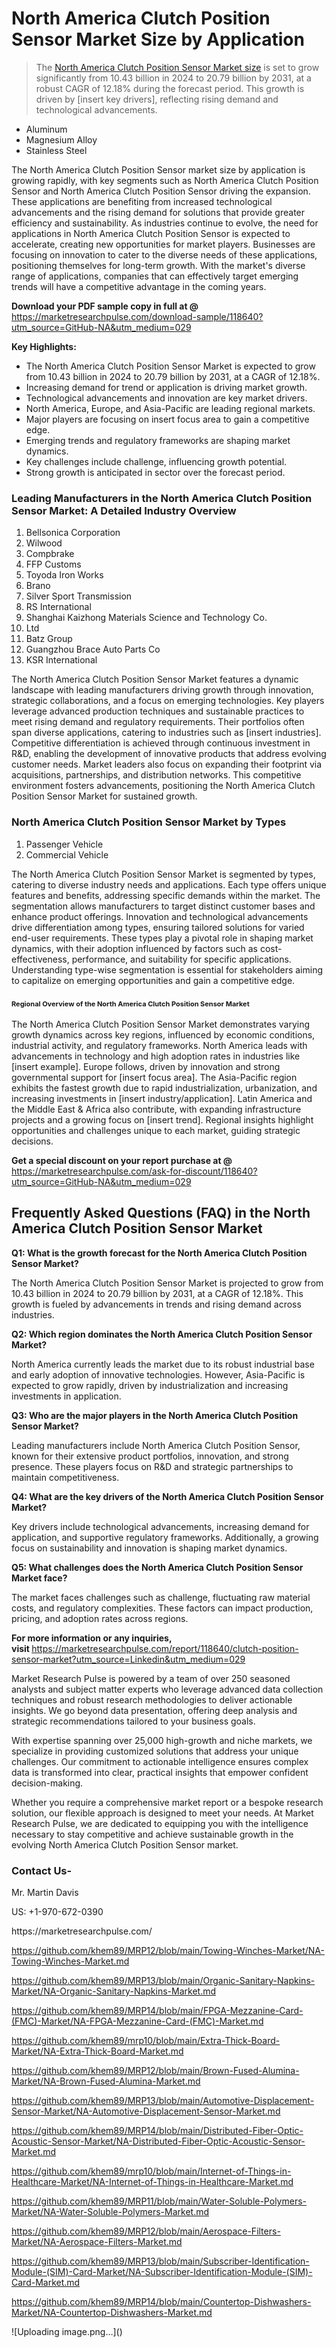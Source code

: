 <h1>North America Clutch Position Sensor Market&nbsp;Size by Application</h1><blockquote><p>The <a href="https://marketresearchpulse.com/download-sample/118640?utm_source=GitHub-NA&amp;utm_medium=029">North America Clutch Position Sensor Market size</a> is set to grow significantly from 10.43 billion in 2024 to 20.79 billion by 2031, at a robust CAGR of 12.18% during the forecast period. This growth is driven by [insert key drivers], reflecting rising demand and technological advancements.</p></blockquote><ul><li>Aluminum<li> Magnesium Alloy<li> Stainless Steel</li></ul><p>The North America Clutch Position Sensor market size by application is growing rapidly, with key segments such as North America Clutch Position Sensor and North America Clutch Position Sensor driving the expansion. These applications are benefiting from increased technological advancements and the rising demand for solutions that provide greater efficiency and sustainability. As industries continue to evolve, the need for applications in North America Clutch Position Sensor is expected to accelerate, creating new opportunities for market players. Businesses are focusing on innovation to cater to the diverse needs of these applications, positioning themselves for long-term growth. With the market's diverse range of applications, companies that can effectively target emerging trends will have a competitive advantage in the coming years.</p><p><strong>Download your PDF sample copy in full at @ </strong><a href="https://marketresearchpulse.com/download-sample/118640?utm_source=GitHub-NA&amp;utm_medium=029">https://marketresearchpulse.com/download-sample/118640?utm_source=GitHub-NA&amp;utm_medium=029</a></p><p><strong>Key Highlights: </strong></p><ul><li>The North America Clutch Position Sensor Market is expected to grow from 10.43 billion in 2024 to 20.79 billion by 2031, at a CAGR of 12.18%.</li><li>Increasing demand for trend or application is driving market growth.</li><li>Technological advancements and innovation are key market drivers.</li><li>North America, Europe, and Asia-Pacific are leading regional markets.</li><li>Major players are focusing on insert focus area to gain a competitive edge.</li><li>Emerging trends and regulatory frameworks are shaping market dynamics.</li><li>Key challenges include challenge, influencing growth potential.</li><li>Strong growth is anticipated in sector over the forecast period.</li></ul><h3>Leading Manufacturers in the North America Clutch Position Sensor Market: A Detailed Industry Overview</h3><ol><li>Bellsonica Corporation</li><li>Wilwood</li><li>Compbrake</li><li>FFP Customs</li><li>Toyoda Iron Works</li><li>Brano</li><li>Silver Sport Transmission</li><li>RS International</li><li>Shanghai Kaizhong Materials Science and Technology Co.</li><li>Ltd</li><li>Batz Group</li><li>Guangzhou Brace Auto Parts Co</li><li>KSR International</li></ol><div class="flex max-w-full flex-col flex-grow"><div class="min-h-8 text-message flex w-full flex-col items-end gap-2 whitespace-normal break-words [.text-message+&amp;]:mt-5" dir="auto" data-message-author-role="assistant" data-message-id="fd8432e4-4910-450d-b182-61b7bfb0a01f" data-message-model-slug="gpt-4o"><div class="flex w-full flex-col gap-1 empty:hidden first:pt-[3px]"><div class="markdown prose w-full break-words dark:prose-invert light"><p>The North America Clutch Position Sensor Market features a dynamic landscape with leading manufacturers driving growth through innovation, strategic collaborations, and a focus on emerging technologies. Key players leverage advanced production techniques and sustainable practices to meet rising demand and regulatory requirements. Their portfolios often span diverse applications, catering to industries such as [insert industries]. Competitive differentiation is achieved through continuous investment in R&amp;D, enabling the development of innovative products that address evolving customer needs. Market leaders also focus on expanding their footprint via acquisitions, partnerships, and distribution networks. This competitive environment fosters advancements, positioning the North America Clutch Position Sensor Market for sustained growth.</p></div></div></div></div><h3>North America Clutch Position Sensor Market by Types</h3><ol><li>Passenger Vehicle<li> Commercial Vehicle</li></ol><div class="flex max-w-full flex-col flex-grow"><div class="min-h-8 text-message flex w-full flex-col items-end gap-2 whitespace-normal break-words [.text-message+&amp;]:mt-5" dir="auto" data-message-author-role="assistant" data-message-id="084470be-0bb7-4664-bddf-5156b4f41249" data-message-model-slug="gpt-4o-mini"><div class="flex w-full flex-col gap-1 empty:hidden first:pt-[3px]"><div class="markdown prose w-full break-words dark:prose-invert light"><p>The North America Clutch Position Sensor Market is segmented by types, catering to diverse industry needs and applications. Each type offers unique features and benefits, addressing specific demands within the market. The segmentation allows manufacturers to target distinct customer bases and enhance product offerings. Innovation and technological advancements drive differentiation among types, ensuring tailored solutions for varied end-user requirements. These types play a pivotal role in shaping market dynamics, with their adoption influenced by factors such as cost-effectiveness, performance, and suitability for specific applications. Understanding type-wise segmentation is essential for stakeholders aiming to capitalize on emerging opportunities and gain a competitive edge.</p></div></div></div></div><h3><span style="font-size: 11px;">Regional Overview of the North America Clutch Position Sensor Market</span></h3><div class="flex max-w-full flex-col flex-grow"><div class="min-h-8 text-message flex w-full flex-col items-end gap-2 whitespace-normal break-words [.text-message+&amp;]:mt-5" dir="auto" data-message-author-role="assistant" data-message-id="e9038762-ce64-4e30-91c9-9bd413514231" data-message-model-slug="gpt-4o-mini"><div class="flex w-full flex-col gap-1 empty:hidden first:pt-[3px]"><div class="markdown prose w-full break-words dark:prose-invert light"><p>The North America Clutch Position Sensor Market demonstrates varying growth dynamics across key regions, influenced by economic conditions, industrial activity, and regulatory frameworks. North America leads with advancements in technology and high adoption rates in industries like [insert example]. Europe follows, driven by innovation and strong governmental support for [insert focus area]. The Asia-Pacific region exhibits the fastest growth due to rapid industrialization, urbanization, and increasing investments in [insert industry/application]. Latin America and the Middle East &amp; Africa also contribute, with expanding infrastructure projects and a growing focus on [insert trend]. Regional insights highlight opportunities and challenges unique to each market, guiding strategic decisions.</p></div></div></div></div><p><strong>Get a special discount on your report purchase at @ </strong><a href="https://marketresearchpulse.com/ask-for-discount/118640?utm_source=GitHub-NA&amp;utm_medium=029">https://marketresearchpulse.com/ask-for-discount/118640?utm_source=GitHub-NA&amp;utm_medium=029</a></p><h2>Frequently Asked Questions (FAQ) in the North America Clutch Position Sensor Market</h2><p><strong>Q1: What is the growth forecast for the North America Clutch Position Sensor Market?</strong></p><p>The North America Clutch Position Sensor Market is projected to grow from 10.43 billion in 2024 to 20.79 billion by 2031, at a CAGR of 12.18%. This growth is fueled by advancements in trends and rising demand across industries.</p><p><strong>Q2: Which region dominates the North America Clutch Position Sensor Market?</strong></p><p>North America currently leads the market due to its robust industrial base and early adoption of innovative technologies. However, Asia-Pacific is expected to grow rapidly, driven by industrialization and increasing investments in application.</p><p><strong>Q3: Who are the major players in the North America Clutch Position Sensor Market?</strong></p><p>Leading manufacturers include North America Clutch Position Sensor, known for their extensive product portfolios, innovation, and strong presence. These players focus on R&amp;D and strategic partnerships to maintain competitiveness.</p><p><strong>Q4: What are the key drivers of the North America Clutch Position Sensor Market?</strong></p><p>Key drivers include technological advancements, increasing demand for application, and supportive regulatory frameworks. Additionally, a growing focus on sustainability and innovation is shaping market dynamics.</p><p><strong>Q5: What challenges does the North America Clutch Position Sensor Market face?</strong></p><p>The market faces challenges such as challenge, fluctuating raw material costs, and regulatory complexities. These factors can impact production, pricing, and adoption rates across regions.</p><p><strong>For more information or any inquiries, visit&nbsp;</strong><a href="https://marketresearchpulse.com/report/118640/clutch-position-sensor-market?utm_source=Linkedin&utm_medium=029">https://marketresearchpulse.com/report/118640/clutch-position-sensor-market?utm_source=Linkedin&utm_medium=029</a></p><p>Market Research Pulse is powered by a team of over 250 seasoned analysts and subject matter experts who leverage advanced data collection techniques and robust research methodologies to deliver actionable insights. We go beyond data presentation, offering deep analysis and strategic recommendations tailored to your business goals.</p><p>With expertise spanning over 25,000 high-growth and niche markets, we specialize in providing customized solutions that address your unique challenges. Our commitment to actionable intelligence ensures complex data is transformed into clear, practical insights that empower confident decision-making.</p><p>Whether you require a comprehensive market report or a bespoke research solution, our flexible approach is designed to meet your needs. At Market Research Pulse, we are dedicated to equipping you with the intelligence necessary to stay competitive and achieve sustainable growth in the evolving North America Clutch Position Sensor market.</p><h3><strong>Contact Us-</strong></h3><p>Mr. Martin Davis</p><p>US: +1-970-672-0390</p><p>https://marketresearchpulse.com/</p><p><a href="https://github.com/khem89/MRP12/blob/main/Towing-Winches-Market/NA-Towing-Winches-Market.md">https://github.com/khem89/MRP12/blob/main/Towing-Winches-Market/NA-Towing-Winches-Market.md</a></p><p><a href="https://github.com/khem89/MRP13/blob/main/Organic-Sanitary-Napkins-Market/NA-Organic-Sanitary-Napkins-Market.md">https://github.com/khem89/MRP13/blob/main/Organic-Sanitary-Napkins-Market/NA-Organic-Sanitary-Napkins-Market.md</a></p><p><a href="https://github.com/khem89/MRP14/blob/main/FPGA-Mezzanine-Card-(FMC)-Market/NA-FPGA-Mezzanine-Card-(FMC)-Market.md">https://github.com/khem89/MRP14/blob/main/FPGA-Mezzanine-Card-(FMC)-Market/NA-FPGA-Mezzanine-Card-(FMC)-Market.md</a></p><p><a href="https://github.com/khem89/mrp10/blob/main/Extra-Thick-Board-Market/NA-Extra-Thick-Board-Market.md">https://github.com/khem89/mrp10/blob/main/Extra-Thick-Board-Market/NA-Extra-Thick-Board-Market.md</a></p><p><a href="https://github.com/khem89/MRP12/blob/main/Brown-Fused-Alumina-Market/NA-Brown-Fused-Alumina-Market.md">https://github.com/khem89/MRP12/blob/main/Brown-Fused-Alumina-Market/NA-Brown-Fused-Alumina-Market.md</a></p><p><a href="https://github.com/khem89/MRP13/blob/main/Automotive-Displacement-Sensor-Market/NA-Automotive-Displacement-Sensor-Market.md">https://github.com/khem89/MRP13/blob/main/Automotive-Displacement-Sensor-Market/NA-Automotive-Displacement-Sensor-Market.md</a></p><p><a href="https://github.com/khem89/MRP14/blob/main/Distributed-Fiber-Optic-Acoustic-Sensor-Market/NA-Distributed-Fiber-Optic-Acoustic-Sensor-Market.md">https://github.com/khem89/MRP14/blob/main/Distributed-Fiber-Optic-Acoustic-Sensor-Market/NA-Distributed-Fiber-Optic-Acoustic-Sensor-Market.md</a></p><p><a href="https://github.com/khem89/mrp10/blob/main/Internet-of-Things-in-Healthcare-Market/NA-Internet-of-Things-in-Healthcare-Market.md">https://github.com/khem89/mrp10/blob/main/Internet-of-Things-in-Healthcare-Market/NA-Internet-of-Things-in-Healthcare-Market.md</a></p><p><a href="https://github.com/khem89/MRP11/blob/main/Water-Soluble-Polymers-Market/NA-Water-Soluble-Polymers-Market.md">https://github.com/khem89/MRP11/blob/main/Water-Soluble-Polymers-Market/NA-Water-Soluble-Polymers-Market.md</a></p><p><a href="https://github.com/khem89/MRP12/blob/main/Aerospace-Filters-Market/NA-Aerospace-Filters-Market.md">https://github.com/khem89/MRP12/blob/main/Aerospace-Filters-Market/NA-Aerospace-Filters-Market.md</a></p><p><a href="https://github.com/khem89/MRP13/blob/main/Subscriber-Identification-Module-(SIM)-Card-Market/NA-Subscriber-Identification-Module-(SIM)-Card-Market.md">https://github.com/khem89/MRP13/blob/main/Subscriber-Identification-Module-(SIM)-Card-Market/NA-Subscriber-Identification-Module-(SIM)-Card-Market.md</a></p><p><a href="https://github.com/khem89/MRP14/blob/main/Countertop-Dishwashers-Market/NA-Countertop-Dishwashers-Market.md">https://github.com/khem89/MRP14/blob/main/Countertop-Dishwashers-Market/NA-Countertop-Dishwashers-Market.md</a></p>
![Uploading image.png…]()
